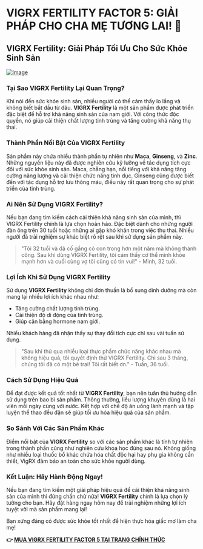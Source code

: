 # VIGRX FERTILITY FACTOR 5: GIẢI PHÁP CHO CHA MẸ TƯƠNG LAI! 🌟

## VIGRX Fertility: Giải Pháp Tối Ưu Cho Sức Khỏe Sinh Sản

[![Image](https://www2.sellhealth.com/139/fertility-factor-5-18-1.jpg)](https://gchaffi.com/GZu7ar1Y)

### Tại Sao VIGRX Fertility Lại Quan Trọng?

Khi nói đến sức khỏe sinh sản, nhiều người có thể cảm thấy lo lắng và không biết bắt đầu từ đâu. **VIGRX Fertility** là một sản phẩm được phát triển đặc biệt để hỗ trợ khả năng sinh sản của nam giới. Với công thức độc quyền, nó giúp cải thiện chất lượng tinh trùng và tăng cường khả năng thụ thai.

### Thành Phần Nổi Bật Của VIGRX Fertility

Sản phẩm này chứa nhiều thành phần tự nhiên như **Maca**, **Ginseng**, và **Zinc**. Những nguyên liệu này đã được nghiên cứu kỹ lưỡng về tác dụng tích cực đối với sức khỏe sinh sản. Maca, chẳng hạn, nổi tiếng với khả năng tăng cường năng lượng và cải thiện chức năng tình dục. Ginseng cũng được biết đến với tác dụng hỗ trợ lưu thông máu, điều này rất quan trọng cho sự phát triển của tinh trùng.

### Ai Nên Sử Dụng VIGRX Fertility?

Nếu bạn đang tìm kiếm cách cải thiện khả năng sinh sản của mình, thì VIGRX Fertility chính là lựa chọn hoàn hảo. Đặc biệt dành cho những người đàn ông trên 30 tuổi hoặc những ai gặp khó khăn trong việc thụ thai. Nhiều người đã trải nghiệm sự khác biệt rõ rệt sau khi sử dụng sản phẩm này.

> "Tôi 32 tuổi và đã cố gắng có con trong hơn một năm mà không thành công. Sau khi dùng VIGRX Fertility, tôi cảm thấy cơ thể mình khỏe mạnh hơn và cuối cùng vợ tôi cũng có tin vui!" - Minh, 32 tuổi.

### Lợi Ích Khi Sử Dụng VIGRX Fertility

Sử dụng **VIGRX Fertility** không chỉ đơn thuần là bổ sung dinh dưỡng mà còn mang lại nhiều lợi ích khác nhau như:

- Tăng cường chất lượng tinh trùng.
- Cải thiện độ di động của tinh trùng.
- Giúp cân bằng hormone nam giới.
  
Nhiều khách hàng đã nhận thấy sự thay đổi tích cực chỉ sau vài tuần sử dụng.

> "Sau khi thử qua nhiều loại thực phẩm chức năng khác nhau mà không hiệu quả, tôi quyết định thử VIGRX Fertility. Chỉ sau 3 tháng, chúng tôi đã có một bé trai! Tôi rất biết ơn." - Tuấn, 36 tuổi.

### Cách Sử Dụng Hiệu Quả

Để đạt được kết quả tốt nhất từ **VIGRX Fertility**, bạn nên tuân thủ hướng dẫn sử dụng trên bao bì sản phẩm. Thông thường, liều lượng khuyên dùng là hai viên mỗi ngày cùng với nước. Kết hợp với chế độ ăn uống lành mạnh và tập luyện thể thao đều đặn sẽ giúp tối ưu hóa hiệu quả của sản phẩm.

### So Sánh Với Các Sản Phẩm Khác

Điểm nổi bật của **VIGRX Fertility** so với các sản phẩm khác là tính tự nhiên trong thành phần cũng như nghiên cứu khoa học đứng sau nó. Không giống như nhiều loại thuốc bổ khác chứa hóa chất độc hại hay phụ gia không cần thiết, VigRX đảm bảo an toàn cho sức khỏe người dùng.

### Kết Luận: Hãy Hành Động Ngay!

Nếu bạn đang tìm kiếm một giải pháp hiệu quả để cải thiện khả năng sinh sản của mình thì đừng chần chừ nữa! **VIGRX Fertility** chính là lựa chọn lý tưởng cho bạn. Hãy đặt hàng ngay hôm nay để trải nghiệm những lợi ích tuyệt vời mà sản phẩm mang lại!

Bạn xứng đáng có được sức khỏe tốt nhất để hiện thực hóa giấc mơ làm cha mẹ!



**👉 [MUA VIGRX FERTILITY FACTOR 5 TẠI TRANG CHÍNH THỨC](https://gchaffi.com/GZu7ar1Y)**